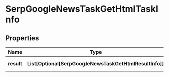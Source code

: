 # SerpGoogleNewsTaskGetHtmlTaskInfo


## Properties

| Name | Type | Description | Notes |
|------------ | ------------- | ------------- | -------------|
**result** | **List[Optional[SerpGoogleNewsTaskGetHtmlResultInfo]]** | array of results |[optional]|